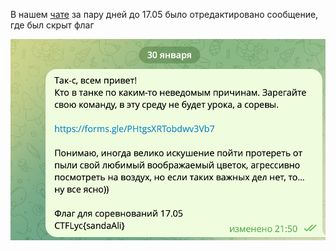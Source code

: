 В нашем [чате](https://t.me/+4Fb1B1VyAHdmNDE6) за пару дней до 17.05 было отредактировано сообщение, где был скрыт флаг

![Alt text](gigi.png)